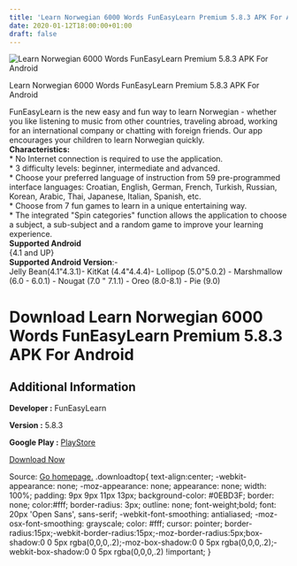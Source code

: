 ```yaml
---
title: 'Learn Norwegian 6000 Words FunEasyLearn Premium 5.8.3 APK For Android'
date: 2020-01-12T18:00:00+01:00
draft: false
---
```


![Learn Norwegian 6000 Words FunEasyLearn Premium 5.8.3 APK For Android](https://i0.wp.com/apkhome.net/wp-content/uploads/2020/01/Learn-Norwegian-6000-Words-FunEasyLearn-Premium-5.8.3.png "Learn Norwegian 6000 Words FunEasyLearn Premium 5.8.3 APK For Android")

  

Learn Norwegian 6000 Words FunEasyLearn Premium 5.8.3 APK For Android

FunEasyLearn is the new easy and fun way to learn Norwegian - whether you like listening to music from other countries, traveling abroad, working for an international company or chatting with foreign friends. Our app encourages your children to learn Norwegian quickly.  
**Characteristics:**  
\* No Internet connection is required to use the application.  
\* 3 difficulty levels: beginner, intermediate and advanced.  
\* Choose your preferred language of instruction from 59 pre-programmed interface languages: Croatian, English, German, French, Turkish, Russian, Korean, Arabic, Thai, Japanese, Italian, Spanish, etc.  
\* Choose from 7 fun games to learn in a unique entertaining way.  
\* The integrated "Spin categories" function allows the application to choose a subject, a sub-subject and a random game to improve your learning experience.  
**Supported Android**  
{4.1 and UP}  
**Supported Android Version**:-  
Jelly Bean(4.1"4.3.1)- KitKat (4.4"4.4.4)- Lollipop (5.0"5.0.2) - Marshmallow (6.0 - 6.0.1) - Nougat (7.0 " 7.1.1) - Oreo (8.0-8.1) - Pie (9.0)

Download Learn Norwegian 6000 Words FunEasyLearn Premium 5.8.3 APK For Android
==============================================================================

Additional Information
----------------------

**Developer :** FunEasyLearn

**Version :** 5.8.3

**Google Play :** [PlayStore](https://play.google.com/store/apps/details?id=com.funeasylearn.norwegian&hl=en)

  

[Download Now](https://store4app.co/post/learn-norwegian-6000-words-funeasylearn-premium-5-8-3-apk-for-android_1578848390)

  
Source: [Go homepage.](https://store4app.co/post/learn-norwegian-6000-words-funeasylearn-premium-5-8-3-apk-for-android_1578848390) .downloadtop{ text-align:center; -webkit-appearance: none; -moz-appearance: none; appearance: none; width: 100%; padding: 9px 9px 11px 13px; background-color: #0EBD3F; border: none; color:#fff; border-radius: 3px; outline: none; font-weight;bold; font: 20px 'Open Sans', sans-serif; -webkit-font-smoothing: antialiased; -moz-osx-font-smoothing: grayscale; color: #fff; cursor: pointer; border-radius:15px;-webkit-border-radius:15px;-moz-border-radius:5px;box-shadow:0 0 5px rgba(0,0,0,.2);-moz-box-shadow:0 0 5px rgba(0,0,0,.2);-webkit-box-shadow:0 0 5px rgba(0,0,0,.2) !important; }
